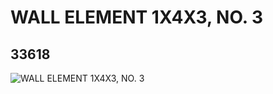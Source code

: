 # WALL ELEMENT 1X4X3, NO. 3
## 33618
![WALL ELEMENT 1X4X3, NO. 3](https://lc-www-live-s.legocdn.com/media/bricks/5/2/6188807.jpg)